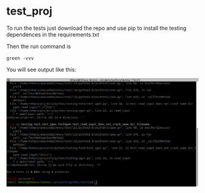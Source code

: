 # test_proj

To run the tests just download the repo and use pip to install the testing dependences in the requirements.txt

Then the run command is 

    green -vvv

You will see output like this:

![Run results](images/running_tests.png)
